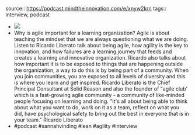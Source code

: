 source:: https://podcast.mindtheinnovation.com/e/xnyw2krn
tags:: interview, podcast

- ![](https://content.bcastcdn.com/uploads/vmq7m2vq/4ad8af60-c247-11eb-b403-132b2c8c2bae/4ad8b0e0-c247-11eb-9929-7be57c460e57.jpg)
- Why is agile important for a learning organization? Agile is about teaching the mindset that we are always questioning what we are doing. Listen to Ricardo Liberato talk about being agile, how agility is the key to innovation, and how failures are a learning journey that feeds and creates a learning and innovative organization. Ricardo also talks about how important it is to be exposed to things that are happening outside the organization, a way to do this is by being part of a community. When you join communities, you are exposed to all levels of diversity and this is where you learn and get inspired. Ricardo Liberato is the Chief Principal Consultant at Solid Reason and also the founder of "agile club' which is a fast-growing agile community - a community of like-minded people focusing on learning and doing. "It's all about being able to think about what you want to do, work on it as a team, reflect on what you did, have psychological safety to bring out the best in everyone that is in your team." Ricardo Liberato
- #podcast #sannahvinding #lean #agility #interview